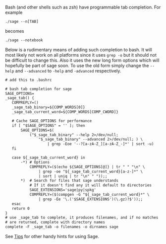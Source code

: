 
Bash (and other shells such as zsh) have programmable tab completion.  For example 
```txt
./sage --n[TAB]
```
becomes 
```txt
./sage --notebook
```
Below is a rudimentary means of adding such completion to bash.  It will most likely not work on all platforms since it uses `grep -o` but it should not be difficult to change this.  Also it uses the new long form options which will hopefully be part of sage soon.  To use the old form simply change the `--help` and `--advanced` to `-help` and `-advanced` respectively. 


```txt
# add this to .bashrc

# bash tab completion for sage
SAGE_OPTIONS=
_sage_tab() {
   COMPREPLY=()
   _sage_tab_binary=${COMP_WORDS[0]}
   _sage_tab_current_word=${COMP_WORDS[COMP_CWORD]}

   # Cache SAGE_OPTIONS for performance
   if [ "$SAGE_OPTIONS" = '' ]; then
       SAGE_OPTIONS=$(
           ("$_sage_tab_binary" --help 2>/dev/null;
               "$_sage_tab_binary" --advanced 2>/dev/null; ) \
                   | grep -Eoe '--?[a-zA-Z_][a-zA-Z_-]*' | sort -u)
   fi

   case ${_sage_tab_current_word} in
       -*) # Options
           COMPREPLY=($(echo ${SAGE_OPTIONS[@]} | tr " " "\n" \
               | grep -oe "${_sage_tab_current_word}[a-z-]*" \
               | sort | uniq | tr "\n" " "));;
       *)  # Search for files that sage understands
           # If it doesn't find any it will default to directories
           SAGE_EXTENSIONS='sage|py|spkg'
           COMPREPLY=($(compgen -G "${_sage_tab_current_word}*" \
               | grep -Ee '\.('$SAGE_EXTENSIONS')(\.gz)?$'));;
   esac
   return 0
}
# use _sage_tab to complete, it produces filenames, and if no matches
# are returned, complete with directory names
complete -F _sage_tab -o filenames -o dirnames sage
```
See <a href="/Tips">Tips</a> for other handy hints for using Sage. 
